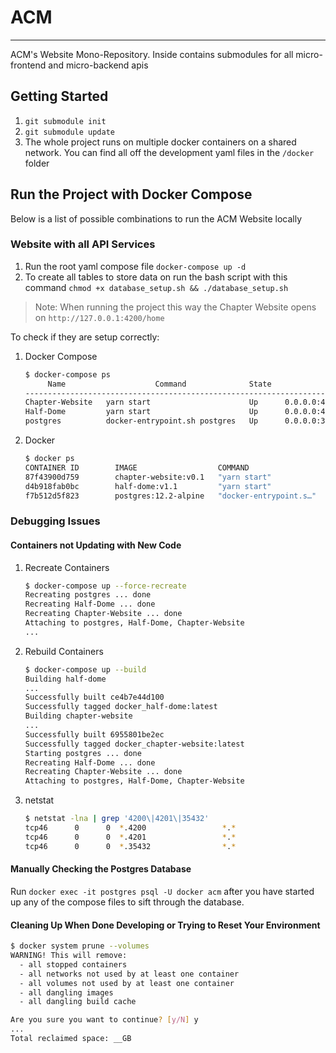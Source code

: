 # ACM

---

ACM's Website Mono-Repository. Inside contains submodules for all micro-frontend and micro-backend apis

## Getting Started

1. `git submodule init`
2. `git submodule update`
3. The whole project runs on multiple docker containers on a shared network. You can find all off the development yaml files in the `/docker` folder

## Run the Project with Docker Compose

Below is a list of possible combinations to run the ACM Website locally

### Website with all API Services

1. Run the root yaml compose file `docker-compose up -d`
2. To create all tables to store data on run the bash script with this command `chmod +x database_setup.sh && ./database_setup.sh`

> Note: When running the project this way the Chapter Website opens on `http://127.0.0.1:4200/home`

To check if they are setup correctly:

1. Docker Compose

    ```bash
    $ docker-compose ps
         Name                    Command              State            Ports
    ---------------------------------------------------------------------------------
    Chapter-Website   yarn start                      Up      0.0.0.0:4200->4200/tcp
    Half-Dome         yarn start                      Up      0.0.0.0:4201->4201/tcp
    postgres          docker-entrypoint.sh postgres   Up      0.0.0.0:35432->5432/tcp
    ```

2. Docker

    ```bash
    $ docker ps
    CONTAINER ID        IMAGE                  COMMAND                  CREATED              STATUS              PORTS                     NAMES
    87f43900d759        chapter-website:v0.1   "yarn start"             About a minute ago   Up About a minute   0.0.0.0:4200->4200/tcp    Chapter-Website
    d4b918fab0bc        half-dome:v1.1         "yarn start"             About a minute ago   Up About a minute   0.0.0.0:4201->4201/tcp    Half-Dome
    f7b512d5f823        postgres:12.2-alpine   "docker-entrypoint.s…"   About a minute ago   Up About a minute   0.0.0.0:35432->5432/tcp   postgres
    ```

### Debugging Issues

#### Containers not Updating with New Code

1. Recreate Containers

    ```bash
    $ docker-compose up --force-recreate
    Recreating postgres ... done
    Recreating Half-Dome ... done
    Recreating Chapter-Website ... done
    Attaching to postgres, Half-Dome, Chapter-Website
    ...
    ```

2. Rebuild Containers

    ```bash
    $ docker-compose up --build
    Building half-dome
    ...
    Successfully built ce4b7e44d100
    Successfully tagged docker_half-dome:latest
    Building chapter-website
    ...
    Successfully built 6955801be2ec
    Successfully tagged docker_chapter-website:latest
    Starting postgres ... done
    Recreating Half-Dome ... done
    Recreating Chapter-Website ... done
    Attaching to postgres, Half-Dome, Chapter-Website
    ```

3. netstat

    ```bash
    $ netstat -lna | grep '4200\|4201\|35432'
    tcp46      0      0  *.4200                 *.*                    LISTEN
    tcp46      0      0  *.4201                 *.*                    LISTEN
    tcp46      0      0  *.35432                *.*                    LISTEN
    ```

#### Manually Checking the Postgres Database

Run `docker exec -it postgres psql -U docker acm` after you have started up any of the compose files to sift through the database.

#### Cleaning Up When Done Developing or Trying to Reset Your Environment

```bash
$ docker system prune --volumes
WARNING! This will remove:
  - all stopped containers
  - all networks not used by at least one container
  - all volumes not used by at least one container
  - all dangling images
  - all dangling build cache

Are you sure you want to continue? [y/N] y
...
Total reclaimed space: __GB
```
